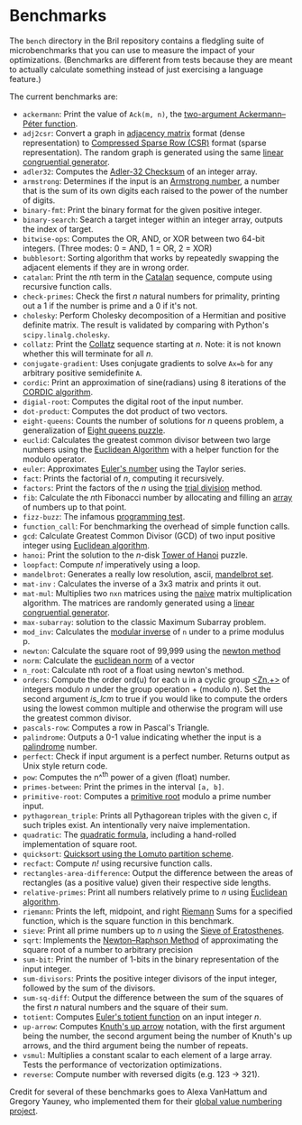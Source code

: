 Benchmarks
==========

The `bench` directory in the Bril repository contains a fledgling suite of microbenchmarks that you can use to measure the impact of your optimizations.
(Benchmarks are different from tests because they are meant to actually calculate something instead of just exercising a language feature.)

The current benchmarks are:

* `ackermann`: Print the value of `Ack(m, n)`, the [two-argument Ackermann–Péter function][ackermann].
* `adj2csr`: Convert a graph in [adjacency matrix][adj] format (dense representation) to [Compressed Sparse Row (CSR)][csr] format (sparse representation). The random graph is generated using the same [linear congruential generator][rng].
* `adler32`: Computes the [Adler-32 Checksum][adler32] of an integer array.
* `armstrong`: Determines if the input is an [Armstrong number][armstrong], a number that is the sum of its own digits each raised to the power of the number of digits.
* `binary-fmt`: Print the binary format for the given positive integer.
* `binary-search`: Search a target integer within an integer array, outputs the index of target.
* `bitwise-ops`: Computes the OR, AND, or XOR between two 64-bit integers. (Three modes: 0 = AND, 1 = OR, 2 = XOR)
* `bubblesort`: Sorting algorithm that works by repeatedly swapping the adjacent elements if they are in wrong order.
* `catalan`: Print the *n*th term in the [Catalan][catalan] sequence, compute using recursive function calls.
* `check-primes`: Check the first *n* natural numbers for primality, printing out a 1 if the number is prime and a 0 if it's not.
* `cholesky`: Perform Cholesky decomposition of a Hermitian and positive definite matrix. The result is validated by comparing with Python's `scipy.linalg.cholesky`.
* `collatz`: Print the [Collatz][collatz] sequence starting at *n*. Note: it is not known whether this will terminate for all *n*.
* `conjugate-gradient`: Uses conjugate gradients to solve `Ax=b` for any arbitrary positive semidefinite `A`.
* `cordic`: Print an approximation of sine(radians) using 8 iterations of the [CORDIC algorithm](https://en.wikipedia.org/wiki/CORDIC).
* `digial-root`: Computes the digital root of the input number.
* `dot-product`: Computes the dot product of two vectors.
* `eight-queens`: Counts the number of solutions for *n* queens problem, a generalization of [Eight queens puzzle][eight_queens].
* `euclid`: Calculates the greatest common divisor between two large numbers using the [Euclidean Algorithm][euclid] with a helper function for the modulo operator.
* `euler`: Approximates [Euler's number][euler] using the Taylor series.
* `fact`: Prints the factorial of *n*, computing it recursively.
* `factors`: Print the factors of the *n* using the [trial division][trialdivision] method.
* `fib`: Calculate the *n*th Fibonacci number by allocating and filling an [array](../lang/memory.md) of numbers up to that point.
* `fizz-buzz`: The infamous [programming test][fizzbuzz].
* `function_call`: For benchmarking the overhead of simple function calls.
* `gcd`: Calculate Greatest Common Divisor (GCD) of two input positive integer using [Euclidean algorithm][euclidean_into].
* `hanoi`: Print the solution to the *n*-disk [Tower of Hanoi][hanoi] puzzle.
* `loopfact`: Compute *n!* imperatively using a loop.
* `mandelbrot`: Generates a really low resolution, ascii, [mandelbrot set][mandelbrot].
* `mat-inv` : Calculates the inverse of a 3x3 matrix and prints it out.
* `mat-mul`: Multiplies two `nxn` matrices using the [naive][matmul] matrix multiplication algorithm. The matrices are randomly generated using a [linear congruential generator][rng].
* `max-subarray`: solution to the classic Maximum Subarray problem.
* `mod_inv`: Calculates the [modular inverse][modinv] of `n` under to a prime modulus p.
* `newton`: Calculate the square root of 99,999 using the [newton method][newton]
* `norm`: Calculate the [euclidean norm][euclidean] of a vector 
* `n_root`: Calculate nth root of a float using newton's method.
* `orders`: Compute the order ord(u) for each u in a cyclic group [<Zn,+>][cgroup] of integers modulo *n* under the group operation + (modulo *n*). Set the second argument *is_lcm* to true if you would like to compute the orders using the lowest common multiple and otherwise the program will use the greatest common divisor.
* `pascals-row`: Computes a row in Pascal's Triangle.
* `palindrome`: Outputs a 0-1 value indicating whether the input is a [palindrome][palindrome] number.
* `perfect`: Check if input argument is a perfect number.  Returns output as Unix style return code.
* `pow`: Computes the n^<sup>th</sup> power of a given (float) number.
* `primes-between`: Print the primes in the interval `[a, b]`.
* `primitive-root`: Computes a [primitive root][primitive_root] modulo a prime number input.
* `pythagorean_triple`: Prints all Pythagorean triples with the given c, if such triples exist. An intentionally very naive implementation.
* `quadratic`: The [quadratic formula][qf], including a hand-rolled implementation of square root.
* `quicksort`: [Quicksort using the Lomuto partition scheme][qsort]. 
* `recfact`: Compute *n!* using recursive function calls.
* `rectangles-area-difference`: Output the difference between the areas of rectangles (as a positive value) given their respective side lengths.
* `relative-primes`: Print all numbers relatively prime to *n* using [Euclidean algorithm][euclidean_into].
* `riemann`: Prints the left, midpoint, and right [Riemann][riemann] Sums for a specified function, which is the square function in this benchmark.
* `sieve`: Print all prime numbers up to *n* using the [Sieve of Eratosthenes][sievee].
* `sqrt`: Implements the [Newton–Raphson Method][newton] of approximating the square root of a number to arbitrary precision
* `sum-bit`: Print the number of 1-bits in the binary representation of the input integer.
* `sum-divisors`: Prints the positive integer divisors of the input integer, followed by the sum of the divisors.
* `sum-sq-diff`: Output the difference between the sum of the squares of the first *n* natural numbers and the square of their sum.
* `totient`: Computes [Euler's totient function][totient] on an input integer *n*.
* `up-arrow`: Computes [Knuth's up arrow][uparrow] notation, with the first argument being the number, the second argument being the number of Knuth's up arrows, and the third argument being the number of repeats.
* `vsmul`: Multiplies a constant scalar to each element of a large array. Tests the performance of vectorization optimizations.
* `reverse`: Compute number with reversed digits (e.g. 123 -> 321).

Credit for several of these benchmarks goes to Alexa VanHattum and Gregory Yauney, who implemented them for their [global value numbering project][gvnblog].

[cgroup]: https://en.wikipedia.org/wiki/Cyclic_group#Cyclically_ordered_groups
[fizzbuzz]: https://wiki.c2.com/?FizzBuzzTest
[qf]: https://en.wikipedia.org/wiki/Quadratic_formula
[gvnblog]: https://www.cs.cornell.edu/courses/cs6120/2019fa/blog/global-value-numbering/
[sievee]: https://en.wikipedia.org/wiki/Sieve_of_Eratosthenes
[collatz]: https://en.wikipedia.org/wiki/Collatz_conjecture
[catalan]: https://en.wikipedia.org/wiki/Catalan_number
[ackermann]: https://en.wikipedia.org/wiki/Ackermann_function
[newton]: https://en.wikipedia.org/wiki/Newton%27s_method
[matmul]: https://en.wikipedia.org/wiki/Matrix_multiplication_algorithm#Iterative_algorithm
[rng]: https://en.wikipedia.org/wiki/Linear_congruential_generator
[euclidean_into]: https://en.wikipedia.org/wiki/Euclidean_algorithm
[euclid]: https://en.wikipedia.org/wiki/Euclidean_algorithm#Euclidean_division
[eight_queens]: https://en.wikipedia.org/wiki/Eight_queens_puzzle
[newton]: https://en.wikipedia.org/wiki/Newton%27s_method
[trialdivision]: https://en.wikipedia.org/wiki/Trial_division
[adj]: https://en.wikipedia.org/wiki/Adjacency_matrix
[csr]: https://en.wikipedia.org/wiki/Sparse_matrix
[armstrong]: https://en.wikipedia.org/wiki/Narcissistic_number
[adler32]: https://en.wikipedia.org/wiki/Adler-32
[uparrow]: https://en.wikipedia.org/wiki/Knuth%27s_up-arrow_notation
[riemann]: https://en.wikipedia.org/wiki/Riemann_sum
[primitive_root]: https://en.wikipedia.org/wiki/Primitive_root_modulo_n
[mandelbrot]: https://en.wikipedia.org/wiki/Mandelbrot_set
[palindrome]: https://en.wikipedia.org/wiki/Palindrome
[hanoi]: https://en.wikipedia.org/wiki/Tower_of_Hanoi
[euler]: https://en.wikipedia.org/wiki/E_(mathematical_constant)
[euclidean]: https://en.wikipedia.org/wiki/Norm_(mathematics)
[qsort]: https://en.wikipedia.org/wiki/Quicksort#Lomuto_partition_scheme
[modinv]: https://en.wikipedia.org/wiki/Modular_multiplicative_inverse
[totient]: https://en.wikipedia.org/wiki/Euler's_totient_function
